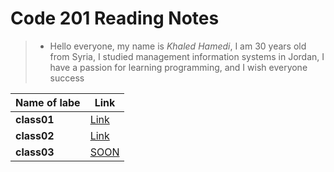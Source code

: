 # Code 201 Reading Notes

> * Hello everyone, my name is *Khaled Hamedi*, I am 30 years old from Syria, I studied management information systems in Jordan, I have a passion for learning programming, and I wish everyone success 

|**Name of labe**|**Link**|
|-------------|-----|
|**class01**|[Link](class-01.md)|
|**class02**|[Link](class-02.md)|
|**class03**|[SOON](SOON)|